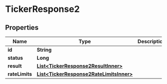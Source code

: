 

# TickerResponse2


## Properties

| Name | Type | Description | Notes |
|------------ | ------------- | ------------- | -------------|
|**id** | **String** |  |  [optional] |
|**status** | **Long** |  |  [optional] |
|**result** | [**List&lt;TickerResponse2ResultInner&gt;**](TickerResponse2ResultInner.md) |  |  [optional] |
|**rateLimits** | [**List&lt;TickerResponse2RateLimitsInner&gt;**](TickerResponse2RateLimitsInner.md) |  |  [optional] |



